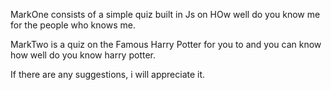 MarkOne consists of a simple quiz built in Js on HOw well do you know me for the people who knows me.

MarkTwo is a quiz on the Famous Harry Potter for you to and you can know how well do you know harry potter.

If there are any suggestions, i will appreciate it.